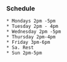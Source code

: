 ### Schedule

    * Mondays 2pm -5pm
	* Tuesday 2pm - 4pm
	* Wednesday 2pm -5pm
	* Thursday 2pm-4pm
	* Friday 3pm-6pm
	* Sa. Rest
	* Sun 2pm-5pm